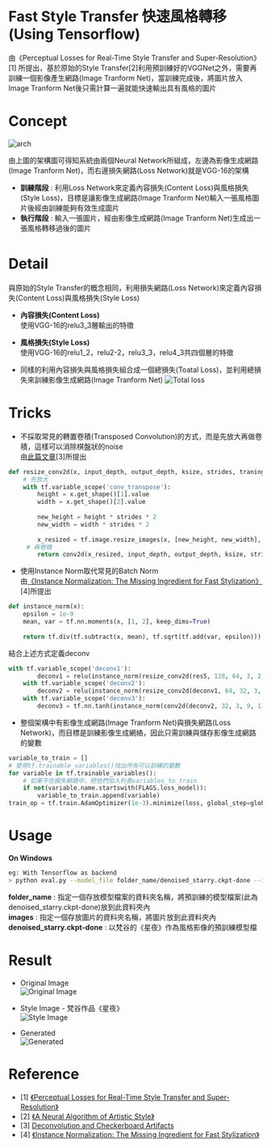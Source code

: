 # Fast Style Transfer 快速風格轉移 (Using Tensorflow)
由《Perceptual Losses for Real-Time Style Transfer and Super-Resolution》[1] 所提出，基於原始的Style Transfer[2]利用預訓練好的VGGNet之外，需要再訓練一個影像產生網路(Image Tranform Net)，當訓練完成後，將圖片放入Image Tranform Net後只需計算一遍就能快速輸出具有風格的圖片


# Concept
![arch](https://github.com/s90210jacklen/Fast-Style-Transfer/blob/master/images/arch.png)

由上圖的架構圖可得知系統由兩個Neural Network所組成，左邊為影像生成網路(Image Tranform Net)，而右邊損失網路(Loss Network)就是VGG-16的架構

- **訓練階段** : 利用Loss Network來定義內容損失(Content Loss)與風格損失(Style Loss)，目標是讓影像生成網路(Image Tranform Net)輸入一張風格圖片後經由訓練能夠有效生成圖片
- **執行階段** : 輸入一張圖片，經由影像生成網路(Image Tranform Net)生成出一張風格轉移過後的圖片

# Detail　
與原始的Style Transfer的概念相同，利用損失網路(Loss Network)來定義內容損失(Content Loss)與風格損失(Style Loss)



- **內容損失(Content Loss)**</br>
使用VGG-16的relu3_3層輸出的特徵



- **風格損失(Style Loss)**</br>
使用VGG-16的relu1_2，relu2-2，relu3_3，relu4_3共四個層的特徵

- 同樣的利用內容損失與風格損失組合成一個總損失(Toatal Loss)，並利用總損失來訓練影像生成網路(Image Tranform Net)
![Total loss](https://github.com/s90210jacklen/Fast-Style-Transfer/blob/master/images/total_loss.png)

# Tricks
- 不採取常見的轉置卷積(Transposed Convolution)的方式，而是先放大再做卷積，這樣可以消除棋盤狀的noise</br>
由[此篇文章](https://distill.pub/2016/deconv-checkerboard/)[3]所提出
```python
def resize_conv2d(x, input_depth, output_depth, ksize, strides, traning):
    # 先放大
    with tf.variable_scope('conv_transpose'):
        height = x.get_shape()[1].value
        width = x.get_shape()[2].value
        
        new_height = height * strides * 2
        new_width = width * strides * 2
        
        x_resized = tf.image.resize_images(x, [new_height, new_width], tf.image.ResizeMethod.NEAREST_NEIGHBOR)
     # 再卷積   
        return conv2d(x_resized, input_depth, output_depth, ksize, strides)
```
- 使用Instance Norm取代常見的Batch Norm</br>
由[《Instance Normalization: The Missing Ingredient for Fast Stylization》](https://arxiv.org/abs/1607.08022)[4]所提出
```python
def instance_norm(x):
    epsilon = 1e-9
    mean, var = tf.nn.moments(x, [1, 2], keep_dims=True)
    
    return tf.div(tf.subtract(x, mean), tf.sqrt(tf.add(var, epsilon)))
```
結合上述方式定義deconv
```python
with tf.variable_scope('deconv1'):
        deconv1 = relu(instance_norm(resize_conv2d(res5, 128, 64, 3, 2, training)))
    with tf.variable_scope('deconv2'):
        deconv2 = relu(instance_norm(resize_conv2d(deconv1, 64, 32, 3, 2, training)))
    with tf.variable_scope('deconv3'):
        deconv3 = tf.nn.tanh(instance_norm(conv2d(deconv2, 32, 3, 9, 1)))
```
- 整個架構中有影像生成網路(Image Tranform Net)與損失網路(Loss Network)，而目標是訓練影像生成網絡，因此只需訓練與儲存影像生成網路的變數
```python
variable_to_train = []  
# 使用tf.trainable_variables()找出所有可以訓練的變數
for variable in tf.trainable_variables(): 
    # 如果不在損失網路中，把他們加入列表variables_to_train
    if not(variable.name.startswith(FLAGS.loss_model)):  
        variable_to_train.append(variable)  
train_op = tf.train.AdamOptimizer(1e-3).minimize(loss, global_step=global_step, var_list=variable_to_train)  
```

# Usage

**On Windows**
```bash
eg: With Tensorflow as backend
> python eval.py --model_file folder_name/denoised_starry.ckpt-done --image_file images/Corgi.jpg 
```
**folder_name** : 指定一個存放模型檔案的資料夾名稱，將預訓練的模型檔案(此為denoised_starry.ckpt-done)放到此資料夾內</br>
**images** : 指定一個存放圖片的資料夾名稱，將圖片放到此資料夾內</br>
**denoised_starry.ckpt-done** : 以梵谷的《星夜》作為風格影像的預訓練模型檔</br>

# Result
* Original Image</br>
![Original Image](https://github.com/s90210jacklen/Fast-Style-Transfer/blob/master/images/Corgi.jpg)


* Style Image - 梵谷作品《星夜》</br>
![Style Image](https://github.com/s90210jacklen/Fast-Style-Transfer/blob/master/images/denoised_starry.jpg)

* Generated </br>
![Generated](https://github.com/s90210jacklen/Fast-Style-Transfer/blob/master/images/res.jpg)

# Reference
- [1] [《Perceptual Losses for Real-Time Style Transfer and Super-Resolution》](https://arxiv.org/pdf/1603.08155v1.pdf)
- [2] [《A Neural Algorithm of Artistic Style》
](https://arxiv.org/pdf/1508.06576v2.pdf)
- [3]  [Deconvolution and Checkerboard Artifacts](https://distill.pub/2016/deconv-checkerboard/)
- [4] [《Instance Normalization: The Missing Ingredient for Fast Stylization》](https://arxiv.org/pdf/1607.08022.pdf)
